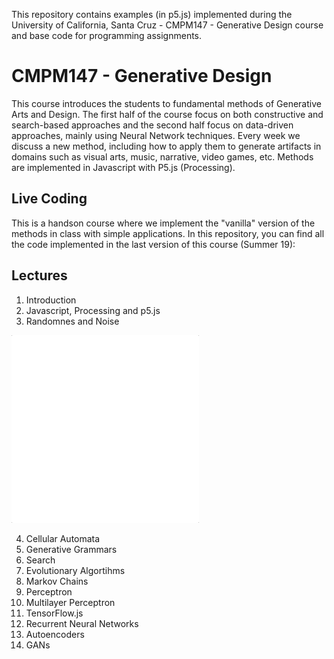 This repository contains examples (in p5.js) implemented during the University of California, Santa Cruz - CMPM147 - Generative Design
course and base code for programming assignments.

# CMPM147 - Generative Design

This course introduces the students to fundamental methods of Generative Arts and Design.
The first half of the course focus on both constructive and search-based approaches and the second half
focus on data-driven approaches, mainly using Neural Network techniques. Every week we discuss a new method,
including how to apply them to generate artifacts in domains such as visual arts, music, narrative,
video games, etc.  Methods are implemented in Javascript with P5.js (Processing).

## Live Coding

This is a handson course where we implement the "vanilla" version of the methods in class with simple
applications. In this repository, you can find all the code implemented in the last version of this course (Summer 19):

## Lectures

1. Introduction
2. Javascript, Processing and p5.js
3. Randomnes and Noise

<img src="Images/noise.gif" width="300">

4. Cellular Automata
5. Generative Grammars
6. Search
7. Evolutionary Algortihms
8. Markov Chains
9. Perceptron
10. Multilayer Perceptron
11. TensorFlow.js
12. Recurrent Neural Networks
13. Autoencoders
14. GANs
